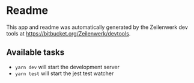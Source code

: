 # Readme

This app and readme was automatically generated by the Zeilenwerk dev tools at https://bitbucket.org/Zeilenwerk/devtools.

## Available tasks

* `yarn dev` will start the development server
* `yarn test` will start the jest test watcher
